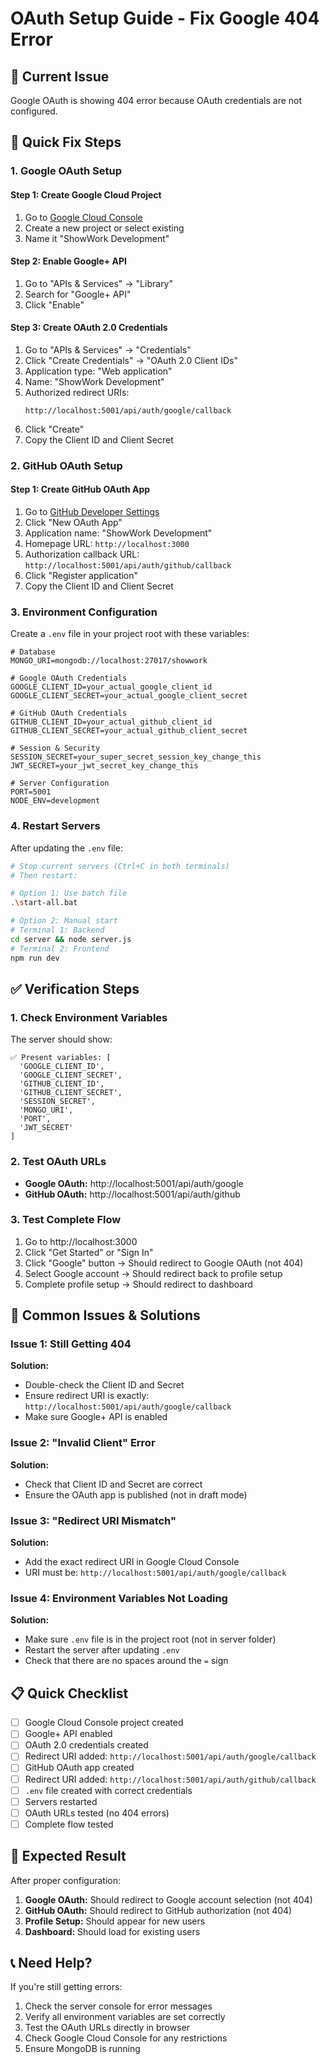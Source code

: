 # OAuth Setup Guide - Fix Google 404 Error

## 🚨 Current Issue

Google OAuth is showing 404 error because OAuth credentials are not configured.

## 🔧 Quick Fix Steps

### 1. Google OAuth Setup

#### Step 1: Create Google Cloud Project

1. Go to [Google Cloud Console](https://console.cloud.google.com/)
2. Create a new project or select existing
3. Name it "ShowWork Development"

#### Step 2: Enable Google+ API

1. Go to "APIs & Services" → "Library"
2. Search for "Google+ API"
3. Click "Enable"

#### Step 3: Create OAuth 2.0 Credentials

1. Go to "APIs & Services" → "Credentials"
2. Click "Create Credentials" → "OAuth 2.0 Client IDs"
3. Application type: "Web application"
4. Name: "ShowWork Development"
5. Authorized redirect URIs:
   ```
   http://localhost:5001/api/auth/google/callback
   ```
6. Click "Create"
7. Copy the Client ID and Client Secret

### 2. GitHub OAuth Setup

#### Step 1: Create GitHub OAuth App

1. Go to [GitHub Developer Settings](https://github.com/settings/developers)
2. Click "New OAuth App"
3. Application name: "ShowWork Development"
4. Homepage URL: `http://localhost:3000`
5. Authorization callback URL: `http://localhost:5001/api/auth/github/callback`
6. Click "Register application"
7. Copy the Client ID and Client Secret

### 3. Environment Configuration

Create a `.env` file in your project root with these variables:

```env
# Database
MONGO_URI=mongodb://localhost:27017/showwork

# Google OAuth Credentials
GOOGLE_CLIENT_ID=your_actual_google_client_id
GOOGLE_CLIENT_SECRET=your_actual_google_client_secret

# GitHub OAuth Credentials
GITHUB_CLIENT_ID=your_actual_github_client_id
GITHUB_CLIENT_SECRET=your_actual_github_client_secret

# Session & Security
SESSION_SECRET=your_super_secret_session_key_change_this
JWT_SECRET=your_jwt_secret_key_change_this

# Server Configuration
PORT=5001
NODE_ENV=development
```

### 4. Restart Servers

After updating the `.env` file:

```bash
# Stop current servers (Ctrl+C in both terminals)
# Then restart:

# Option 1: Use batch file
.\start-all.bat

# Option 2: Manual start
# Terminal 1: Backend
cd server && node server.js
# Terminal 2: Frontend
npm run dev
```

## ✅ Verification Steps

### 1. Check Environment Variables

The server should show:

```
✅ Present variables: [
  'GOOGLE_CLIENT_ID',
  'GOOGLE_CLIENT_SECRET',
  'GITHUB_CLIENT_ID',
  'GITHUB_CLIENT_SECRET',
  'SESSION_SECRET',
  'MONGO_URI',
  'PORT',
  'JWT_SECRET'
]
```

### 2. Test OAuth URLs

- **Google OAuth:** http://localhost:5001/api/auth/google
- **GitHub OAuth:** http://localhost:5001/api/auth/github

### 3. Test Complete Flow

1. Go to http://localhost:3000
2. Click "Get Started" or "Sign In"
3. Click "Google" button → Should redirect to Google OAuth (not 404)
4. Select Google account → Should redirect back to profile setup
5. Complete profile setup → Should redirect to dashboard

## 🚨 Common Issues & Solutions

### Issue 1: Still Getting 404

**Solution:**

- Double-check the Client ID and Secret
- Ensure redirect URI is exactly: `http://localhost:5001/api/auth/google/callback`
- Make sure Google+ API is enabled

### Issue 2: "Invalid Client" Error

**Solution:**

- Check that Client ID and Secret are correct
- Ensure the OAuth app is published (not in draft mode)

### Issue 3: "Redirect URI Mismatch"

**Solution:**

- Add the exact redirect URI in Google Cloud Console
- URI must be: `http://localhost:5001/api/auth/google/callback`

### Issue 4: Environment Variables Not Loading

**Solution:**

- Make sure `.env` file is in the project root (not in server folder)
- Restart the server after updating `.env`
- Check that there are no spaces around the `=` sign

## 📋 Quick Checklist

- [ ] Google Cloud Console project created
- [ ] Google+ API enabled
- [ ] OAuth 2.0 credentials created
- [ ] Redirect URI added: `http://localhost:5001/api/auth/google/callback`
- [ ] GitHub OAuth app created
- [ ] Redirect URI added: `http://localhost:5001/api/auth/github/callback`
- [ ] `.env` file created with correct credentials
- [ ] Servers restarted
- [ ] OAuth URLs tested (no 404 errors)
- [ ] Complete flow tested

## 🎯 Expected Result

After proper configuration:

1. **Google OAuth:** Should redirect to Google account selection (not 404)
2. **GitHub OAuth:** Should redirect to GitHub authorization (not 404)
3. **Profile Setup:** Should appear for new users
4. **Dashboard:** Should load for existing users

## 📞 Need Help?

If you're still getting errors:

1. Check the server console for error messages
2. Verify all environment variables are set correctly
3. Test the OAuth URLs directly in browser
4. Check Google Cloud Console for any restrictions
5. Ensure MongoDB is running

